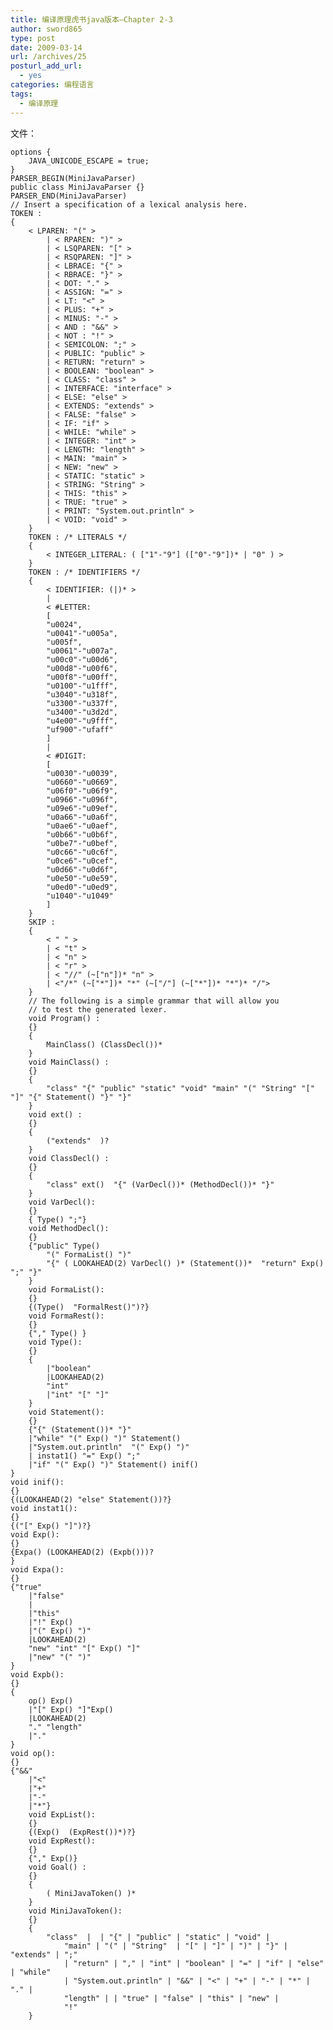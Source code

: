 ```yaml
---
title: 编译原理虎书java版本–Chapter 2-3
author: sword865
type: post
date: 2009-03-14
url: /archives/25
posturl_add_url:
  - yes
categories: 编程语言
tags:
  - 编译原理
---
```


文件：

    options {
        JAVA_UNICODE_ESCAPE = true;
    }
    PARSER_BEGIN(MiniJavaParser)
    public class MiniJavaParser {}
    PARSER_END(MiniJavaParser)
    // Insert a specification of a lexical analysis here.
    TOKEN :
    {
        < LPAREN: "(" >
            | < RPAREN: ")" >
            | < LSQPAREN: "[" >
            | < RSQPAREN: "]" >
            | < LBRACE: "{" >
            | < RBRACE: "}" >
            | < DOT: "." >
            | < ASSIGN: "=" >
            | < LT: "<" >
            | < PLUS: "+" >
            | < MINUS: "-" >
            | < AND : "&&" >
            | < NOT : "!" >
            | < SEMICOLON: ";" >
            | < PUBLIC: "public" >
            | < RETURN: "return" >
            | < BOOLEAN: "boolean" >
            | < CLASS: "class" >
            | < INTERFACE: "interface" >
            | < ELSE: "else" >
            | < EXTENDS: "extends" >
            | < FALSE: "false" >
            | < IF: "if" >
            | < WHILE: "while" >
            | < INTEGER: "int" >
            | < LENGTH: "length" >
            | < MAIN: "main" >
            | < NEW: "new" >
            | < STATIC: "static" >
            | < STRING: "String" >
            | < THIS: "this" >
            | < TRUE: "true" >
            | < PRINT: "System.out.println" >
            | < VOID: "void" >
        }
        TOKEN : /* LITERALS */
        {
            < INTEGER_LITERAL: ( ["1"-"9"] (["0"-"9"])* | "0" ) >
        }
        TOKEN : /* IDENTIFIERS */
        {
            < IDENTIFIER: (|)* >
            |
            < #LETTER:
            [
            "u0024",
            "u0041"-"u005a",
            "u005f",
            "u0061"-"u007a",
            "u00c0"-"u00d6",
            "u00d8"-"u00f6",
            "u00f8"-"u00ff",
            "u0100"-"u1fff",
            "u3040"-"u318f",
            "u3300"-"u337f",
            "u3400"-"u3d2d",
            "u4e00"-"u9fff",
            "uf900"-"ufaff"
            ]
            |
            < #DIGIT:
            [
            "u0030"-"u0039",
            "u0660"-"u0669",
            "u06f0"-"u06f9",
            "u0966"-"u096f",
            "u09e6"-"u09ef",
            "u0a66"-"u0a6f",
            "u0ae6"-"u0aef",
            "u0b66"-"u0b6f",
            "u0be7"-"u0bef",
            "u0c66"-"u0c6f",
            "u0ce6"-"u0cef",
            "u0d66"-"u0d6f",
            "u0e50"-"u0e59",
            "u0ed0"-"u0ed9",
            "u1040"-"u1049"
            ]
        }
        SKIP :
        {
            < " " >
            | < "t" >
            | < "n" >
            | < "r" >
            | < "//" (~["n"])* "n" >
            | <"/*" (~["*"])* "*" (~["/"] (~["*"])* "*")* "/">
        }
        // The following is a simple grammar that will allow you
        // to test the generated lexer.
        void Program() :
        {}
        {
            MainClass() (ClassDecl())*
        }
        void MainClass() :
        {}
        {
            "class" "{" "public" "static" "void" "main" "(" "String" "[" "]" "{" Statement() "}" "}"
        }
        void ext() :
        {}
        {
            ("extends"  )?
        }
        void ClassDecl() :
        {}
        {
            "class" ext()  "{" (VarDecl())* (MethodDecl())* "}"
        }
        void VarDecl():
        {}
        { Type() ";"}
        void MethodDecl():
        {}
        {"public" Type()
            "(" FormaList() ")"
            "{" ( LOOKAHEAD(2) VarDecl() )* (Statement())*  "return" Exp() ";" "}"
        }
        void FormaList():
        {}
        {(Type()  "FormalRest()")?}
        void FormaRest():
        {}
        {"," Type() }
        void Type():
        {}
        {
            |"boolean"
            |LOOKAHEAD(2)
            "int"
            |"int" "[" "]"
        }
        void Statement():
        {}
        {"{" (Statement())* "}"
        |"while" "(" Exp() ")" Statement()
        |"System.out.println"  "(" Exp() ")"
        | instat1() "=" Exp() ";"
        |"if" "(" Exp() ")" Statement() inif()
    }
    void inif():
    {}
    {(LOOKAHEAD(2) "else" Statement())?}
    void instat1():
    {}
    {("[" Exp() "]")?}
    void Exp():
    {}
    {Expa() (LOOKAHEAD(2) (Expb()))?
    }
    void Expa():
    {}
    {"true"
        |"false"
        |
        |"this"
        |"!" Exp()
        |"(" Exp() ")"
        |LOOKAHEAD(2)
        "new" "int" "[" Exp() "]"
        |"new" "(" ")"
    }
    void Expb():
    {}
    {
        op() Exp()
        |"[" Exp() "]"Exp()
        |LOOKAHEAD(2)
        "." "length"
        |"."
    }
    void op():
    {}
    {"&&"
        |"<"
        |"+"
        |"-"
        |"*"}
        void ExpList():
        {}
        {(Exp()  (ExpRest())*)?}
        void ExpRest():
        {}
        {"," Exp()}
        void Goal() :
        {}
        {
            ( MiniJavaToken() )*
        }
        void MiniJavaToken():
        {}
        {
            "class"  |  | "{" | "public" | "static" | "void" |
                "main" | "(" | "String"  | "[" | "]" | ")" | "}" | "extends" | ";"
                | "return" | "," | "int" | "boolean" | "=" | "if" | "else" | "while"
                | "System.out.println" | "&&" | "<" | "+" | "-" | "*" | "." |
                "length" | | "true" | "false" | "this" | "new" |
                "!"
        }




